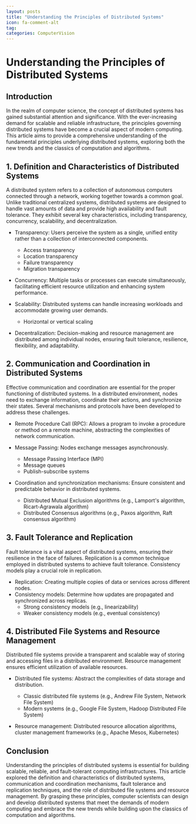 ```yaml
---
layout: posts
title: "Understanding the Principles of Distributed Systems"
icon: fa-comment-alt
tag:      
categories: ComputerVision
---
```



# Understanding the Principles of Distributed Systems

## Introduction

In the realm of computer science, the concept of distributed systems has gained substantial attention and significance. With the ever-increasing demand for scalable and reliable infrastructure, the principles governing distributed systems have become a crucial aspect of modern computing. This article aims to provide a comprehensive understanding of the fundamental principles underlying distributed systems, exploring both the new trends and the classics of computation and algorithms.

## 1. Definition and Characteristics of Distributed Systems

A distributed system refers to a collection of autonomous computers connected through a network, working together towards a common goal. Unlike traditional centralized systems, distributed systems are designed to handle vast amounts of data and provide high availability and fault tolerance. They exhibit several key characteristics, including transparency, concurrency, scalability, and decentralization.

- Transparency: Users perceive the system as a single, unified entity rather than a collection of interconnected components.
    - Access transparency
    - Location transparency
    - Failure transparency
    - Migration transparency

- Concurrency: Multiple tasks or processes can execute simultaneously, facilitating efficient resource utilization and enhancing system performance.

- Scalability: Distributed systems can handle increasing workloads and accommodate growing user demands.
    - Horizontal or vertical scaling

- Decentralization: Decision-making and resource management are distributed among individual nodes, ensuring fault tolerance, resilience, flexibility, and adaptability.

## 2. Communication and Coordination in Distributed Systems

Effective communication and coordination are essential for the proper functioning of distributed systems. In a distributed environment, nodes need to exchange information, coordinate their actions, and synchronize their states. Several mechanisms and protocols have been developed to address these challenges.

- Remote Procedure Call (RPC): Allows a program to invoke a procedure or method on a remote machine, abstracting the complexities of network communication.

- Message Passing: Nodes exchange messages asynchronously.
    - Message Passing Interface (MPI)
    - Message queues
    - Publish-subscribe systems

- Coordination and synchronization mechanisms: Ensure consistent and predictable behavior in distributed systems.
    - Distributed Mutual Exclusion algorithms (e.g., Lamport's algorithm, Ricart-Agrawala algorithm)
    - Distributed Consensus algorithms (e.g., Paxos algorithm, Raft consensus algorithm)

## 3. Fault Tolerance and Replication

Fault tolerance is a vital aspect of distributed systems, ensuring their resilience in the face of failures. Replication is a common technique employed in distributed systems to achieve fault tolerance. Consistency models play a crucial role in replication.

- Replication: Creating multiple copies of data or services across different nodes.
- Consistency models: Determine how updates are propagated and synchronized across replicas.
    - Strong consistency models (e.g., linearizability)
    - Weaker consistency models (e.g., eventual consistency)

## 4. Distributed File Systems and Resource Management

Distributed file systems provide a transparent and scalable way of storing and accessing files in a distributed environment. Resource management ensures efficient utilization of available resources.

- Distributed file systems: Abstract the complexities of data storage and distribution.
    - Classic distributed file systems (e.g., Andrew File System, Network File System)
    - Modern systems (e.g., Google File System, Hadoop Distributed File System)

- Resource management: Distributed resource allocation algorithms, cluster management frameworks (e.g., Apache Mesos, Kubernetes)

## Conclusion

Understanding the principles of distributed systems is essential for building scalable, reliable, and fault-tolerant computing infrastructures. This article explored the definition and characteristics of distributed systems, communication and coordination mechanisms, fault tolerance and replication techniques, and the role of distributed file systems and resource management. By grasping these principles, computer scientists can design and develop distributed systems that meet the demands of modern computing and embrace the new trends while building upon the classics of computation and algorithms.